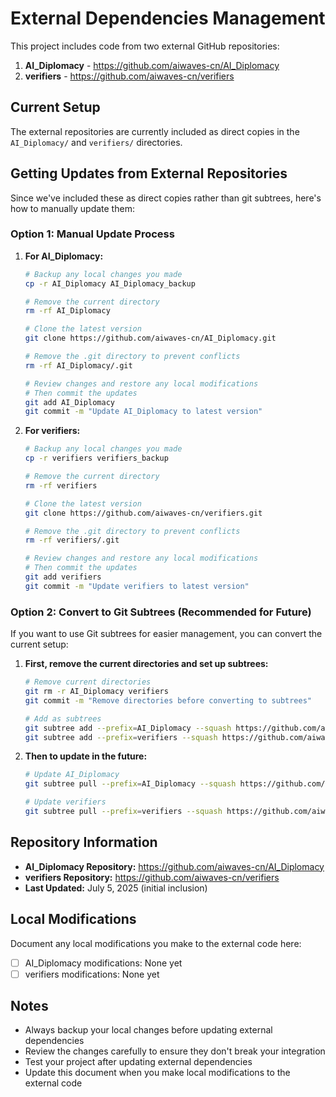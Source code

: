 # External Dependencies Management

This project includes code from two external GitHub repositories:

1. **AI_Diplomacy** - https://github.com/aiwaves-cn/AI_Diplomacy
2. **verifiers** - https://github.com/aiwaves-cn/verifiers

## Current Setup

The external repositories are currently included as direct copies in the `AI_Diplomacy/` and `verifiers/` directories.

## Getting Updates from External Repositories

Since we've included these as direct copies rather than git subtrees, here's how to manually update them:

### Option 1: Manual Update Process

1. **For AI_Diplomacy:**
   ```bash
   # Backup any local changes you made
   cp -r AI_Diplomacy AI_Diplomacy_backup
   
   # Remove the current directory
   rm -rf AI_Diplomacy
   
   # Clone the latest version
   git clone https://github.com/aiwaves-cn/AI_Diplomacy.git
   
   # Remove the .git directory to prevent conflicts
   rm -rf AI_Diplomacy/.git
   
   # Review changes and restore any local modifications
   # Then commit the updates
   git add AI_Diplomacy
   git commit -m "Update AI_Diplomacy to latest version"
   ```

2. **For verifiers:**
   ```bash
   # Backup any local changes you made
   cp -r verifiers verifiers_backup
   
   # Remove the current directory
   rm -rf verifiers
   
   # Clone the latest version
   git clone https://github.com/aiwaves-cn/verifiers.git
   
   # Remove the .git directory to prevent conflicts
   rm -rf verifiers/.git
   
   # Review changes and restore any local modifications
   # Then commit the updates
   git add verifiers
   git commit -m "Update verifiers to latest version"
   ```

### Option 2: Convert to Git Subtrees (Recommended for Future)

If you want to use Git subtrees for easier management, you can convert the current setup:

1. **First, remove the current directories and set up subtrees:**
   ```bash
   # Remove current directories
   git rm -r AI_Diplomacy verifiers
   git commit -m "Remove directories before converting to subtrees"
   
   # Add as subtrees
   git subtree add --prefix=AI_Diplomacy --squash https://github.com/aiwaves-cn/AI_Diplomacy.git main
   git subtree add --prefix=verifiers --squash https://github.com/aiwaves-cn/verifiers.git main
   ```

2. **Then to update in the future:**
   ```bash
   # Update AI_Diplomacy
   git subtree pull --prefix=AI_Diplomacy --squash https://github.com/aiwaves-cn/AI_Diplomacy.git main
   
   # Update verifiers
   git subtree pull --prefix=verifiers --squash https://github.com/aiwaves-cn/verifiers.git main
   ```

## Repository Information

- **AI_Diplomacy Repository:** https://github.com/aiwaves-cn/AI_Diplomacy
- **verifiers Repository:** https://github.com/aiwaves-cn/verifiers
- **Last Updated:** July 5, 2025 (initial inclusion)

## Local Modifications

Document any local modifications you make to the external code here:

- [ ] AI_Diplomacy modifications: None yet
- [ ] verifiers modifications: None yet

## Notes

- Always backup your local changes before updating external dependencies
- Review the changes carefully to ensure they don't break your integration
- Test your project after updating external dependencies
- Update this document when you make local modifications to the external code
